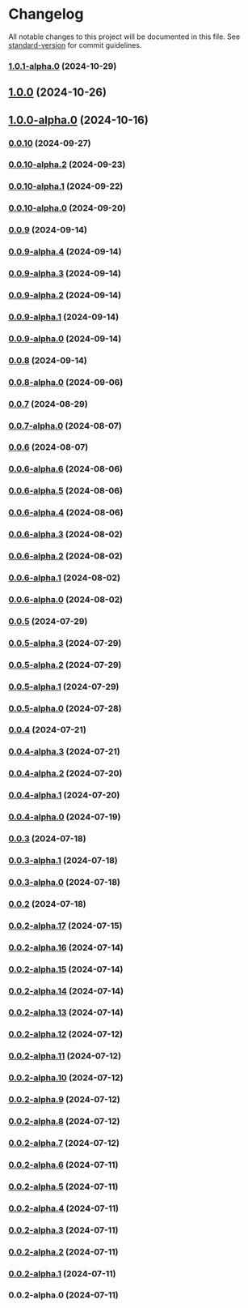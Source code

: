 # Changelog

All notable changes to this project will be documented in this file. See [standard-version](https://github.com/conventional-changelog/standard-version) for commit guidelines.

### [1.0.1-alpha.0](https://github.com/acrool/acrool-react-dialog/compare/v1.0.0...v1.0.1-alpha.0) (2024-10-29)

## [1.0.0](https://github.com/acrool/acrool-react-dialog/compare/v1.0.0-alpha.0...v1.0.0) (2024-10-26)

## [1.0.0-alpha.0](https://github.com/acrool/acrool-react-dialog/compare/v0.0.10...v1.0.0-alpha.0) (2024-10-16)

### [0.0.10](https://github.com/acrool/acrool-react-dialog/compare/v0.0.10-alpha.2...v0.0.10) (2024-09-27)

### [0.0.10-alpha.2](https://github.com/acrool/acrool-react-dialog/compare/v0.0.10-alpha.1...v0.0.10-alpha.2) (2024-09-23)

### [0.0.10-alpha.1](https://github.com/acrool/acrool-react-dialog/compare/v0.0.10-alpha.0...v0.0.10-alpha.1) (2024-09-22)

### [0.0.10-alpha.0](https://github.com/acrool/acrool-react-dialog/compare/v0.0.9...v0.0.10-alpha.0) (2024-09-20)

### [0.0.9](https://github.com/acrool/acrool-react-dialog/compare/v0.0.9-alpha.4...v0.0.9) (2024-09-14)

### [0.0.9-alpha.4](https://github.com/acrool/acrool-react-dialog/compare/v0.0.9-alpha.3...v0.0.9-alpha.4) (2024-09-14)

### [0.0.9-alpha.3](https://github.com/acrool/acrool-react-dialog/compare/v0.0.9-alpha.2...v0.0.9-alpha.3) (2024-09-14)

### [0.0.9-alpha.2](https://github.com/acrool/acrool-react-dialog/compare/v0.0.9-alpha.1...v0.0.9-alpha.2) (2024-09-14)

### [0.0.9-alpha.1](https://github.com/acrool/acrool-react-dialog/compare/v0.0.9-alpha.0...v0.0.9-alpha.1) (2024-09-14)

### [0.0.9-alpha.0](https://github.com/acrool/acrool-react-dialog/compare/v0.0.8...v0.0.9-alpha.0) (2024-09-14)

### [0.0.8](https://github.com/acrool/acrool-react-dialog/compare/v0.0.8-alpha.0...v0.0.8) (2024-09-14)

### [0.0.8-alpha.0](https://github.com/acrool/acrool-react-dialog/compare/v0.0.7...v0.0.8-alpha.0) (2024-09-06)

### [0.0.7](https://github.com/acrool/acrool-react-dialog/compare/v0.0.7-alpha.0...v0.0.7) (2024-08-29)

### [0.0.7-alpha.0](https://github.com/acrool/acrool-react-dialog/compare/v0.0.6...v0.0.7-alpha.0) (2024-08-07)

### [0.0.6](https://github.com/acrool/acrool-react-dialog/compare/v0.0.6-alpha.6...v0.0.6) (2024-08-07)

### [0.0.6-alpha.6](https://github.com/acrool/acrool-react-dialog/compare/v0.0.6-alpha.5...v0.0.6-alpha.6) (2024-08-06)

### [0.0.6-alpha.5](https://github.com/acrool/acrool-react-dialog/compare/v0.0.6-alpha.4...v0.0.6-alpha.5) (2024-08-06)

### [0.0.6-alpha.4](https://github.com/acrool/acrool-react-dialog/compare/v0.0.6-alpha.3...v0.0.6-alpha.4) (2024-08-06)

### [0.0.6-alpha.3](https://github.com/acrool/acrool-react-dialog/compare/v0.0.6-alpha.2...v0.0.6-alpha.3) (2024-08-02)

### [0.0.6-alpha.2](https://github.com/acrool/acrool-react-dialog/compare/v0.0.6-alpha.1...v0.0.6-alpha.2) (2024-08-02)

### [0.0.6-alpha.1](https://github.com/acrool/acrool-react-dialog/compare/v0.0.6-alpha.0...v0.0.6-alpha.1) (2024-08-02)

### [0.0.6-alpha.0](https://github.com/acrool/acrool-react-dialog/compare/v0.0.5...v0.0.6-alpha.0) (2024-08-02)

### [0.0.5](https://github.com/acrool/acrool-react-dialog/compare/v0.0.5-alpha.3...v0.0.5) (2024-07-29)

### [0.0.5-alpha.3](https://github.com/acrool/acrool-react-dialog/compare/v0.0.5-alpha.2...v0.0.5-alpha.3) (2024-07-29)

### [0.0.5-alpha.2](https://github.com/acrool/acrool-react-dialog/compare/v0.0.5-alpha.1...v0.0.5-alpha.2) (2024-07-29)

### [0.0.5-alpha.1](https://github.com/acrool/acrool-react-dialog/compare/v0.0.5-alpha.0...v0.0.5-alpha.1) (2024-07-29)

### [0.0.5-alpha.0](https://github.com/acrool/acrool-react-dialog/compare/v0.0.4...v0.0.5-alpha.0) (2024-07-28)

### [0.0.4](https://github.com/acrool/acrool-react-dialog/compare/v0.0.4-alpha.3...v0.0.4) (2024-07-21)

### [0.0.4-alpha.3](https://github.com/acrool/acrool-react-dialog/compare/v0.0.4-alpha.2...v0.0.4-alpha.3) (2024-07-21)

### [0.0.4-alpha.2](https://github.com/acrool/acrool-react-dialog/compare/v0.0.4-alpha.1...v0.0.4-alpha.2) (2024-07-20)

### [0.0.4-alpha.1](https://github.com/acrool/acrool-react-dialog/compare/v0.0.4-alpha.0...v0.0.4-alpha.1) (2024-07-20)

### [0.0.4-alpha.0](https://github.com/acrool/acrool-react-dialog/compare/v0.0.3...v0.0.4-alpha.0) (2024-07-19)

### [0.0.3](https://github.com/acrool/acrool-react-dialog/compare/v0.0.3-alpha.1...v0.0.3) (2024-07-18)

### [0.0.3-alpha.1](https://github.com/acrool/acrool-react-dialog/compare/v0.0.3-alpha.0...v0.0.3-alpha.1) (2024-07-18)

### [0.0.3-alpha.0](https://github.com/acrool/acrool-react-dialog/compare/v0.0.2...v0.0.3-alpha.0) (2024-07-18)

### [0.0.2](https://github.com/acrool/acrool-react-dialog/compare/v0.0.2-alpha.17...v0.0.2) (2024-07-18)

### [0.0.2-alpha.17](https://github.com/acrool/acrool-react-dialog/compare/v0.0.2-alpha.16...v0.0.2-alpha.17) (2024-07-15)

### [0.0.2-alpha.16](https://github.com/acrool/acrool-react-dialog/compare/v0.0.2-alpha.15...v0.0.2-alpha.16) (2024-07-14)

### [0.0.2-alpha.15](https://github.com/acrool/acrool-react-dialog/compare/v0.0.2-alpha.14...v0.0.2-alpha.15) (2024-07-14)

### [0.0.2-alpha.14](https://github.com/acrool/acrool-react-dialog/compare/v0.0.2-alpha.13...v0.0.2-alpha.14) (2024-07-14)

### [0.0.2-alpha.13](https://github.com/acrool/acrool-react-dialog/compare/v0.0.2-alpha.12...v0.0.2-alpha.13) (2024-07-14)

### [0.0.2-alpha.12](https://github.com/acrool/acrool-react-dialog/compare/v0.0.2-alpha.11...v0.0.2-alpha.12) (2024-07-12)

### [0.0.2-alpha.11](https://github.com/acrool/acrool-react-dialog/compare/v0.0.2-alpha.10...v0.0.2-alpha.11) (2024-07-12)

### [0.0.2-alpha.10](https://github.com/acrool/acrool-react-dialog/compare/v0.0.2-alpha.9...v0.0.2-alpha.10) (2024-07-12)

### [0.0.2-alpha.9](https://github.com/acrool/acrool-react-dialog/compare/v0.0.2-alpha.8...v0.0.2-alpha.9) (2024-07-12)

### [0.0.2-alpha.8](https://github.com/acrool/acrool-react-dialog/compare/v0.0.2-alpha.7...v0.0.2-alpha.8) (2024-07-12)

### [0.0.2-alpha.7](https://github.com/acrool/acrool-react-dialog/compare/v0.0.2-alpha.6...v0.0.2-alpha.7) (2024-07-12)

### [0.0.2-alpha.6](https://github.com/acrool/acrool-react-dialog/compare/v0.0.2-alpha.5...v0.0.2-alpha.6) (2024-07-11)

### [0.0.2-alpha.5](https://github.com/acrool/acrool-react-dialog/compare/v0.0.2-alpha.4...v0.0.2-alpha.5) (2024-07-11)

### [0.0.2-alpha.4](https://github.com/acrool/acrool-react-dialog/compare/v0.0.2-alpha.3...v0.0.2-alpha.4) (2024-07-11)

### [0.0.2-alpha.3](https://github.com/acrool/acrool-react-dialog/compare/v0.0.2-alpha.2...v0.0.2-alpha.3) (2024-07-11)

### [0.0.2-alpha.2](https://github.com/acrool/acrool-react-dialog/compare/v0.0.2-alpha.1...v0.0.2-alpha.2) (2024-07-11)

### [0.0.2-alpha.1](https://github.com/acrool/acrool-react-dialog/compare/v0.0.2-alpha.0...v0.0.2-alpha.1) (2024-07-11)

### 0.0.2-alpha.0 (2024-07-11)
